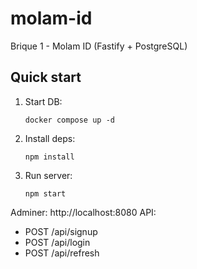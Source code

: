 # molam-id

Brique 1 - Molam ID (Fastify + PostgreSQL)
## Quick start

1. Start DB:
   ```
   docker compose up -d
   ```

2. Install deps:
   ```
   npm install
   ```

3. Run server:
   ```
   npm start
   ```

Adminer: http://localhost:8080
API:
- POST /api/signup
- POST /api/login
- POST /api/refresh
